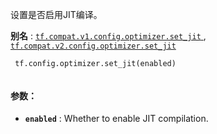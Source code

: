 设置是否启用JIT编译。

**别名** : [ `tf.compat.v1.config.optimizer.set_jit` ](/api_docs/python/tf/config/optimizer/set_jit), [ `tf.compat.v2.config.optimizer.set_jit` ](/api_docs/python/tf/config/optimizer/set_jit)

```
 tf.config.optimizer.set_jit(enabled)
 
```

#### 参数：
- **`enabled`** : Whether to enable JIT compilation.
